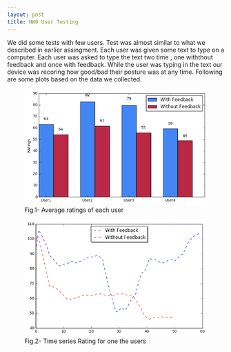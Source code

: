 ```yaml
---
layout: post
title: HW9 User Testing
---
```

We did some tests with few users. Test was almost similar to what we described in earlier assingment. Each user was given some text to type on a computer. Each user was asked to type the text two time , one withthout feedback and once with feedback. While the user was typing in the text our device was recoring how good/bad their posture was at any time. Following are some plots based on the data we collected.

<figure>
	<img src="/public/images/bar_chart.png">
	<figcaption>Fig.1- Average ratings of each user</figcaption>
</figure>


<figure>
	<img src="/public/images/time_series.png">
	<figcaption>Fig.2- Time series Rating for one the users </figcaption>
</figure>